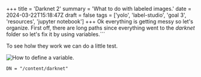 +++
title = 'Darknet 2'
summary = 'What to do with labeled images.'
date = 2024-03-22T15:18:47Z
draft = false
tags = ['yolo', 'label-studio', 'goal 3', 'resources', 'jupyter notebook']
+++
Ok everything is getting messy so let's organize.
First off, there are long paths since everything went to the *darknet* folder so let's fix it by using variables.```

To see holw they work we can do a little test.

![How to define a variable.](variable.png)

```
DN = "/content/darknet"

```
